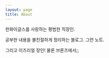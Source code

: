 ```yaml
---
layout: page
title: About
---
```


한화이글스를 사랑하는 평범한 직장인.

공부한 내용을 불친절하게 정리하는 블로그. 그런 노트.

그리고 이즈리얼 장인! 물론 브론즈에서;;

